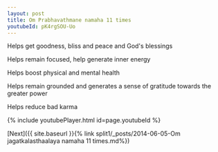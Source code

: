 ```yaml
---
layout: post
title: Om Prabhavathmane namaha 11 times
youtubeId: pK4rgSOU-Uo
---
```

 
 
Helps get goodness, bliss and peace and God's blessings
 
Helps remain focused, help generate inner energy 
 
Helps boost physical and mental health 
 
Helps remain grounded and generates a sense of gratitude towards the greater power 
 
Helps reduce bad karma
 
 
 
 


{% include youtubePlayer.html id=page.youtubeId %}
 
[Next]({{ site.baseurl }}{% link  split1/_posts/2014-06-05-Om jagatkalasthaalaya namaha 11 times.md%})
 
